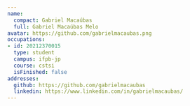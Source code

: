 ```yaml
---
name:
  compact: Gabriel Macaúbas
  full: Gabriel Macaúbas Melo
avatar: https://github.com/gabrielmacaubas.png
occupations:
- id: 20212370015
  type: student
  campus: ifpb-jp
  course: cstsi
  isFinished: false
addresses:
  github: https://github.com/gabrielmacaubas
  linkedin: https://www.linkedin.com/in/gabrielmacaubas/
---
```

